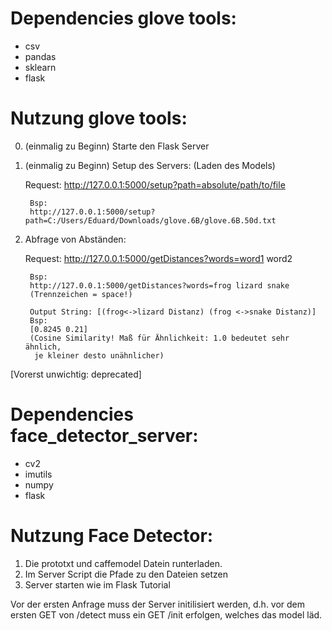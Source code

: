 # Dependencies glove tools:

- csv
- pandas
- sklearn
- flask

# Nutzung glove tools:
0. (einmalig zu Beginn) Starte den Flask Server
1. (einmalig zu Beginn) Setup des Servers: (Laden des Models)

    Request: http://127.0.0.1:5000/setup?path=absolute/path/to/file

        Bsp:
        http://127.0.0.1:5000/setup?path=C:/Users/Eduard/Downloads/glove.6B/glove.6B.50d.txt

2. Abfrage von Abständen:

    Request: http://127.0.0.1:5000/getDistances?words=word1 word2

        Bsp:
        http://127.0.0.1:5000/getDistances?words=frog lizard snake
        (Trennzeichen = space!)

        Output String: [(frog<->lizard Distanz) (frog <->snake Distanz)]
        Bsp:
        [0.8245 0.21]
        (Cosine Similarity! Maß für Ähnlichkeit: 1.0 bedeutet sehr ähnlich,
         je kleiner desto unähnlicher)


[Vorerst unwichtig: deprecated]    
# Dependencies face_detector_server:

- cv2
- imutils
- numpy
- flask

# Nutzung Face Detector:

1. Die prototxt und caffemodel Datein runterladen.
2. Im Server Script die Pfade zu den Dateien setzen
3. Server starten wie im Flask Tutorial

Vor der ersten Anfrage muss der Server initilisiert werden, d.h.
vor dem ersten GET von /detect muss ein GET /init erfolgen, welches
das model läd.
